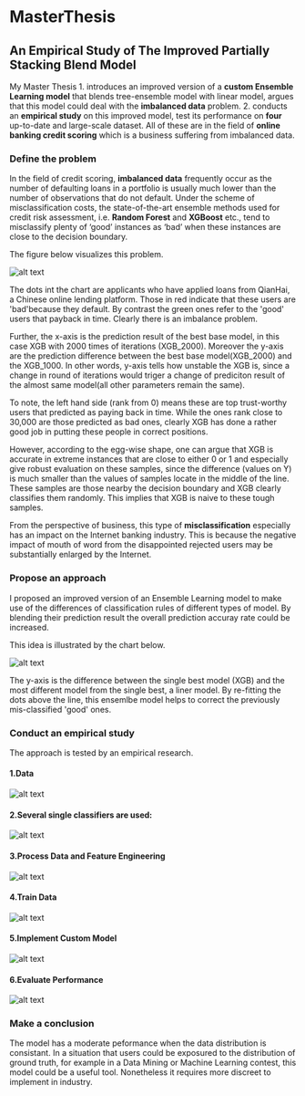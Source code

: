 # MasterThesis
## An Empirical Study of The Improved Partially Stacking Blend Model

My Master Thesis 1. introduces an improved version of a **custom Ensemble Learning model** that blends tree-ensemble model
with linear model, argues that this model could deal with the **imbalanced data** problem. 2. conducts an **empirical study**
on this improved model, test its performance on **four** up-to-date and large-scale dataset. All of these are in the field of
**online banking credit scoring** which is a business suffering from imbalanced data.  

### Define the problem  

In the field of credit scoring, **imbalanced data** frequently occur as the number of
defaulting loans in a portfolio is usually much lower than the number of observations that
do not default. Under the scheme of misclassification costs, the state-of-the-art ensemble
methods used for credit risk assessment, i.e. **Random Forest** and **XGBoost** etc., tend to
misclassify plenty of ‘good’ instances as ‘bad’ when these instances are close to the
decision boundary. 

The figure below visualizes this problem.

![alt text](https://github.com/PengInGitHub/MasterThesis/blob/master/image/rank%20distribution.png)

The dots int the chart are applicants who have applied loans from QianHai, 
a Chinese online lending platform. Those in red indicate that these users are 'bad'because they default.
By contrast the green ones refer to the 'good' users that payback in time. Clearly there is an imbalance problem.  

Further, the x-axis is the prediction result of the best base model, in this case XGB with 2000 times of iterations (XGB_2000).
Moreover the y-axis are the prediction difference between the best base model(XGB_2000) and the XGB_1000. In other words,
y-axis tells how unstable the XGB is, since a change in round of iterations would triger a change of prediciton result of 
the almost same model(all other parameters remain the same).

To note, the left hand side (rank from 0) means these are top trust-worthy users that predicted as paying back in time. 
While the ones rank close to 30,000 are those predicted as bad ones, clearly XGB has done a rather good job in putting
these people in correct positions.  

However, according to the egg-wise shape, one can argue that
XGB is accurate in extreme instances that are close to either 0 or 1 and especially give
robust evaluation on these samples, since the difference (values on Y) is much smaller than
the values of samples locate in the middle of the line. These samples are those nearby the
decision boundary and XGB clearly classifies them randomly. This implies that XGB is
naive to these tough samples.

From the perspective of business, this type of **misclassification** especially has an impact on the Internet banking
industry. This is because the negative impact of mouth of word from the disappointed rejected
users may be substantially enlarged by the Internet.

### Propose an approach

I proposed an improved version of an Ensemble Learning model to make use of the differences of classification rules
of different types of model. By blending their prediction result the overall prediction accuray rate could be increased.  

This idea is illustrated by the chart below.

![alt text](https://github.com/PengInGitHub/MasterThesis/blob/master/image/missclassification.png
)

The y-axis is the difference between the single best model (XGB) and the most different model
from the single best, a liner model. By re-fitting the dots above the line, this ensemlbe model helps to
correct the previously mis-classified 'good' ones.

### Conduct an empirical study

The approach is tested by an empirical research.
#### 1.Data
![alt text](https://github.com/PengInGitHub/MasterThesis/blob/master/image/data.png)
  
#### 2.Several single classifiers are used:
![alt text](https://github.com/PengInGitHub/MasterThesis/blob/master/image/base%20models.png)
  
#### 3.Process Data and Feature Engineering
![alt text](https://github.com/PengInGitHub/MasterThesis/blob/master/image/process%20data.png)
  
#### 4.Train Data
![alt text](https://github.com/PengInGitHub/MasterThesis/blob/master/image/train%20data.png)
  
#### 5.Implement Custom Model
![alt text](https://github.com/PengInGitHub/MasterThesis/blob/master/image/implement%20custom%20model.png)
  
#### 6.Evaluate Performance
![alt text](https://github.com/PengInGitHub/MasterThesis/blob/master/image/test%20performance.png)

### Make a conclusion
The model has a moderate peformance when the data distribution is consistant. In a situation that users could be exposured to the distribution of ground truth, for example in a Data Mining or Machine Learning contest, this model could be a useful tool. Nonetheless it requires more discreet to implement in industry. 
